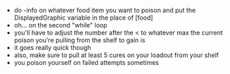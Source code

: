 - do -info on whatever food item you want to poison and put the DisplayedGraphic variable in the place of [food]
- oh... on the second "while" loop
- you'll have to adjust the number after the < to whatever max the current poison you're pulling from the shelf to gain is
- it goes really quick though
- also, make sure to pull at least 5 cures on your loadout from your shelf
- you poison yourself on failed attempts sometimes

